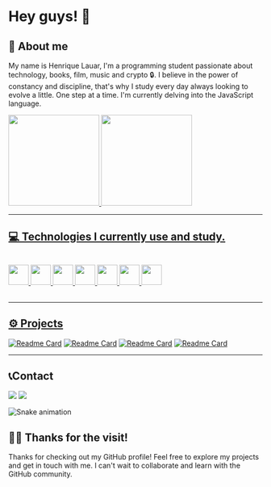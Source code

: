 # Hey guys! 👋 

## 🔎 About me

My name is Henrique Lauar, I'm a programming student passionate about technology, books, film, music and crypto 🔒.
I believe in the power of constancy and discipline, that's why I study every day always looking to evolve a little. One step at a time.
I'm currently delving into the JavaScript language.

 <div>
   <a href="https://github.com/lauarnog">
   <img height="180em" src="https://github-readme-stats.vercel.app/api?username=lauarnog&show_icons=true&theme=codeSTACKr&include_all_commits=true&count_private=true"/>
   <img height="180em" src="https://github-readme-stats.vercel.app/api/top-langs/?username=lauarnog&layout=compact&langs_count=6&theme=codeSTACKr"/>
</div>

------------------------------

## 💻 Technologies I currently use and study.

<div style="display: inline_block"><br/> 
    <img src="https://cdn.jsdelivr.net/gh/devicons/devicon/icons/javascript/javascript-original.svg" width="40" height="40"/>
    <img src="https://cdn.jsdelivr.net/gh/devicons/devicon/icons/css3/css3-original.svg" width="40" height="40"/>
    <img src="https://cdn.jsdelivr.net/gh/devicons/devicon/icons/html5/html5-original.svg" width="40" height="40"/>
    <img src="https://cdn.jsdelivr.net/gh/devicons/devicon/icons/react/react-original.svg" width="40" height="40"/>
    <img src="https://cdn.jsdelivr.net/gh/devicons/devicon/icons/nodejs/nodejs-original.svg" width="40" height="40"/>
    <img src="https://cdn.jsdelivr.net/gh/devicons/devicon/icons/git/git-original.svg" width="40" height="40"/>
    <img src="https://cdn.jsdelivr.net/gh/devicons/devicon/icons/github/github-original.svg" width="40" height="40"/>
</div><br/>

---------------------------

## ⚙ Projects

[![Readme Card](https://github-readme-stats.vercel.app/api/pin/?username=lauarnog&repo=project-tiktok&theme=dark)](https://github.com/lauarnog/project-tiktok.git)
[![Readme Card](https://github-readme-stats.vercel.app/api/pin/?username=lauarnog&repo=projeto-rede-social&theme=dark)](https://github.com/lauarnog/projeto-rede-social.git)
[![Readme Card](https://github-readme-stats.vercel.app/api/pin/?username=lauarnog&repo=projeto-android&theme=dark)](https://github.com/lauarnog/projeto-android.git)
[![Readme Card](https://github-readme-stats.vercel.app/api/pin/?username=lauarnog&repo=mario-jump&theme=dark)](https://github.com/lauarnog/mario-jump.git)

---------------------------

## 📞Contact

<div> 
   <a href = "henriquelauar.dev@gmail.com"><img src="https://img.shields.io/badge/-Gmail-%23333?style=for-the-badge&logo=gmail&logoColor=white" target="_blank"></a>
   <a href="https://www.linkedin.com/in/lauarhenrique/" target="_blank"><img src="https://img.shields.io/badge/-LinkedIn-%230077B5?style=for-the-badge&logo=linkedin&logoColor=white" target="_blank"></a>
 
   ![Snake animation](https://github.com/chaltech/chaltech/blob/output/github-contribution-grid-snake.svg)
</div>

## 🤙🏽 Thanks for the visit!

Thanks for checking out my GitHub profile! Feel free to explore my projects and get in touch with me. I can't wait to collaborate and learn with the GitHub community.

